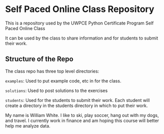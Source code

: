 # Self Paced Online Class Repository

This is a repository used by the UWPCE Python Certificate Program Self Paced Online Class

It can be used by the class to share information and for students to submit their work.

## Structure of the Repo

The class repo has three top level directories:

`examples`: Used to put example code, etc in for the class.

`solutions`: Used to post solutions to the exercises

`students`: Used for the students to submit their work. Each student will create a directory in the students directory in which to put their work.



My name is William White. I like to ski, play soccer, hang out with my dogs, and travel. I currently work in finance and am hoping this course will better help me analyze data.

